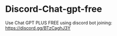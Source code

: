 # Discord-Chat-gpt-free
Use Chat GPT PLUS FREE using discord bot joining: https://discord.gg/BTzCaghJ3Y







                                                                                                             